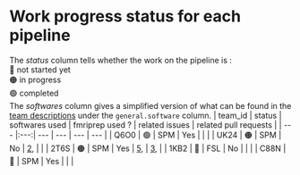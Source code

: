 # Work progress status for each pipeline
The *status* column tells whether the work on the pipeline is :
<br>:red_circle: not started yet
<br>:orange_circle: in progress
<br>:green_circle: completed
<br>The *softwares* column gives a simplified version of what can be found in the [team descriptions](/docs/description.md) under the `general.software` column.
| team_id | status | softwares used | fmriprep used ? | related issues | related pull requests |
| --- |:---:| --- | --- | --- | --- |
| Q6O0 | :green_circle: | SPM | Yes |  |  |
| UK24 | :orange_circle: | SPM | No | [2](url_issue_2),  |  |
| 2T6S | :orange_circle: | SPM | Yes | [5](url_issue_5),  | [3](url_pull_3),  |
| 1KB2 | :red_circle: | FSL | No |  |  |
| C88N | :red_circle: | SPM | Yes |  |  |
